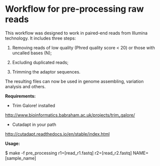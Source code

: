 # Workflow for pre-processing raw reads

This workflow was designed to work in paired-end reads from Illumina technology. It includes three steps:

1) Removing reads of low quality (Phred quality score < 20) or those with uncalled bases (N);

2) Excluding duplicated reads;

3) Trimming the adaptor sequences.

The resulting files can now be used in genome assembling, variation analysis and others.

**Requirements:**

- Trim Galore! installed

http://www.bioinformatics.babraham.ac.uk/projects/trim_galore/

- Cutadapt in your path 

http://cutadapt.readthedocs.io/en/stable/index.html

**Usage:**

$ make -f pre_processing r1=[read_r1.fastq] r2=[read_r2.fastq] NAME=[sample_name]
